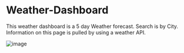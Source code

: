 # Weather-Dashboard

This weather dashboard is a 5 day Weather forecast. Search is by City. Information on this page is pulled by using a weather API.


![image](https://user-images.githubusercontent.com/84823764/128608161-52fedec7-3d7b-4864-b64a-89109ca3ba45.png)